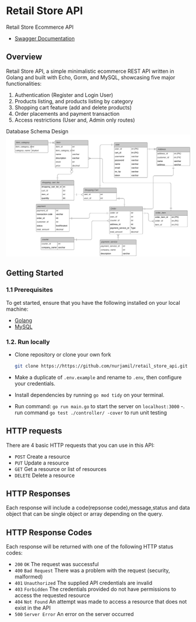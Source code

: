 # Retail Store API

Retail Store Ecommerce API
- [Swagger Documentation](https://app.swaggerhub.com/apis-docs/a4443/retail_store_api/2.0#/)

## Overview

Retail Store API, a simple minimalistic ecommerce REST API written in Golang and built with Echo, Gorm, and MySQL, showcasing five major functionalities:

1. Authentication (Register and Login User)
2. Products listing, and products listing by category
3. Shopping cart feature (add and delete products)
4. Order placements and payment transaction
5. Access restrictions (User and, Admin only routes)

Database Schema Design
![Database Schema Design](/docs/erd.png)

## Getting Started

### 1.1 Prerequisites

To get started, ensure that you have the following installed on your local machine:

- [Golang](https://golang.org/dl/)
- [MySQL](https://www.mysql.com/downloads/)

### 1.2. Run locally

- Clone repository or clone your own fork

  ```bash
  git clone https://https://github.com/nurjamil/retail_store_api.git
  ```

- Make a duplicate of `.env.example` and rename to `.env`, then configure your credentials.
- Install dependencies by running `go mod tidy` on your terminal.
- Run command: `go run main.go` to start the server on `localhost:3000`
  -. run command `go test ./controller/ -cover` to run unit testing

## HTTP requests

There are 4 basic HTTP requests that you can use in this API:

- `POST` Create a resource
- `PUT` Update a resource
- `GET` Get a resource or list of resources
- `DELETE` Delete a resource

## HTTP Responses

Each response will include a code(repsonse code),message,status and data object that can be single object or array depending on the query.

## HTTP Response Codes

Each response will be returned with one of the following HTTP status codes:

- `200` `OK` The request was successful
- `400` `Bad Request` There was a problem with the request (security, malformed)
- `401` `Unauthorized` The supplied API credentials are invalid
- `403` `Forbidden` The credentials provided do not have permissions to access the requested resource
- `404` `Not Found` An attempt was made to access a resource that does not exist in the API
- `500` `Server Error` An error on the server occurred
